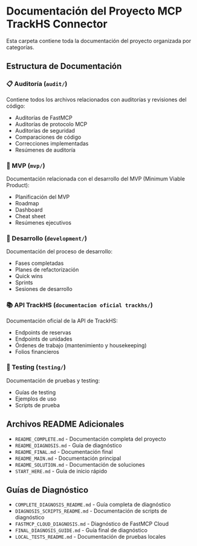 # Documentación del Proyecto MCP TrackHS Connector

Esta carpeta contiene toda la documentación del proyecto organizada por categorías.

## Estructura de Documentación

### 📋 Auditoría (`audit/`)
Contiene todos los archivos relacionados con auditorías y revisiones del código:
- Auditorías de FastMCP
- Auditorías de protocolo MCP
- Auditorías de seguridad
- Comparaciones de código
- Correcciones implementadas
- Resúmenes de auditoría

### 🚀 MVP (`mvp/`)
Documentación relacionada con el desarrollo del MVP (Minimum Viable Product):
- Planificación del MVP
- Roadmap
- Dashboard
- Cheat sheet
- Resúmenes ejecutivos

### 🔧 Desarrollo (`development/`)
Documentación del proceso de desarrollo:
- Fases completadas
- Planes de refactorización
- Quick wins
- Sprints
- Sesiones de desarrollo

### 📚 API TrackHS (`documentacion oficial trackhs/`)
Documentación oficial de la API de TrackHS:
- Endpoints de reservas
- Endpoints de unidades
- Órdenes de trabajo (mantenimiento y housekeeping)
- Folios financieros

### 🧪 Testing (`testing/`)
Documentación de pruebas y testing:
- Guías de testing
- Ejemplos de uso
- Scripts de prueba

## Archivos README Adicionales

- `README_COMPLETE.md` - Documentación completa del proyecto
- `README_DIAGNOSIS.md` - Guía de diagnóstico
- `README_FINAL.md` - Documentación final
- `README_MAIN.md` - Documentación principal
- `README_SOLUTION.md` - Documentación de soluciones
- `START_HERE.md` - Guía de inicio rápido

## Guías de Diagnóstico

- `COMPLETE_DIAGNOSIS_README.md` - Guía completa de diagnóstico
- `DIAGNOSIS_SCRIPTS_README.md` - Documentación de scripts de diagnóstico
- `FASTMCP_CLOUD_DIAGNOSIS.md` - Diagnóstico de FastMCP Cloud
- `FINAL_DIAGNOSIS_GUIDE.md` - Guía final de diagnóstico
- `LOCAL_TESTS_README.md` - Documentación de pruebas locales
